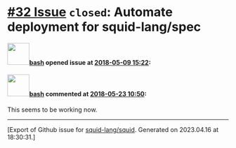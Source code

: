 # [\#32 Issue](https://github.com/squid-lang/squid/issues/32) `closed`: Automate deployment for squid-lang/spec

#### <img src="https://avatars.githubusercontent.com/u/4602612?u=15d59e17f4d269bcb853540b70baf7c5b3607241&v=4" width="50">[bash](https://github.com/bash) opened issue at [2018-05-09 15:22](https://github.com/squid-lang/squid/issues/32):



#### <img src="https://avatars.githubusercontent.com/u/4602612?u=15d59e17f4d269bcb853540b70baf7c5b3607241&v=4" width="50">[bash](https://github.com/bash) commented at [2018-05-23 10:50](https://github.com/squid-lang/squid/issues/32#issuecomment-391304662):

This seems to be working now.


-------------------------------------------------------------------------------



[Export of Github issue for [squid-lang/squid](https://github.com/squid-lang/squid). Generated on 2023.04.16 at 18:30:31.]
